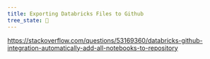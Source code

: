 ```yaml
---
title: Exporting Databricks Files to Github
tree_state: 🌱
---
```



https://stackoverflow.com/questions/53169360/databricks-github-integration-automatically-add-all-notebooks-to-repository